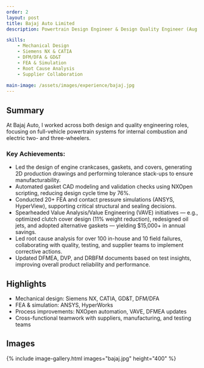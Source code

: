 ```yaml
---
order: 2
layout: post
title: Bajaj Auto Limited
description: Powertrain Design Engineer & Design Quality Engineer (Aug 2018 – Dec 2021) — Led mechanical design, analysis, and quality improvement for ICE/EV systems across 5+ vehicle programs.

skills:
    - Mechanical Design
    - Siemens NX & CATIA
    - DFM/DFA & GD&T
    - FEA & Simulation
    - Root Cause Analysis
    - Supplier Collaboration
  
main-image: /assets/images/experience/bajaj.jpg
---
```


## Summary

At Bajaj Auto, I worked across both design and quality engineering roles, focusing on full-vehicle powertrain systems for internal combustion and electric two- and three-wheelers.  

### Key Achievements:
- Led the design of engine crankcases, gaskets, and covers, generating 2D production drawings and performing tolerance stack-ups to ensure manufacturability.
- Automated gasket CAD modeling and validation checks using NXOpen scripting, reducing design cycle time by 76%.
- Conducted 20+ FEA and contact pressure simulations (ANSYS, HyperView), supporting critical structural and sealing decisions.
- Spearheaded Value Analysis/Value Engineering (VAVE) initiatives — e.g., optimized clutch cover design (11% weight reduction), redesigned oil jets, and adopted alternative gaskets — yielding $15,000+ in annual savings.
- Led root cause analysis for over 100 in-house and 10 field failures, collaborating with quality, testing, and supplier teams to implement corrective actions.
- Updated DFMEA, DVP, and DRBFM documents based on test insights, improving overall product reliability and performance.

## Highlights
- Mechanical design: Siemens NX, CATIA, GD&T, DFM/DFA
- FEA & simulation: ANSYS, HyperWorks
- Process improvements: NXOpen automation, VAVE, DFMEA updates
- Cross-functional teamwork with suppliers, manufacturing, and testing teams

## Images
{% include image-gallery.html images="bajaj.jpg" height="400" %}
